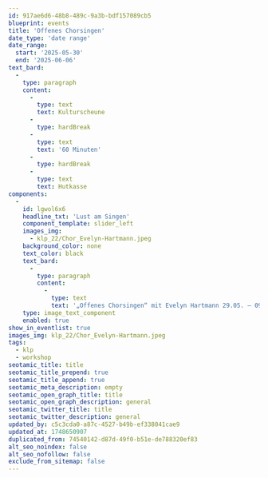 ```yaml
---
id: 917ae6d6-48b8-489c-9a3b-bdf157089cb5
blueprint: events
title: 'Offenes Chorsingen'
date_type: 'date range'
date_range:
  start: '2025-05-30'
  end: '2025-06-06'
text_bard:
  -
    type: paragraph
    content:
      -
        type: text
        text: Kulturscheune
      -
        type: hardBreak
      -
        type: text
        text: '60 Minuten'
      -
        type: hardBreak
      -
        type: text
        text: Hutkasse
components:
  -
    id: lgwol6x6
    headline_txt: 'Lust am Singen'
    component_template: slider_left
    images_img:
      - klp_22/Chor_Evelyn-Hartmann.jpeg
    background_color: none
    text_color: black
    text_bard:
      -
        type: paragraph
        content:
          -
            type: text
            text: '„Offenes Chorsingen“ mit Evelyn Hartmann 29.05. – 09.06.jeweils von 14.00 - 15.00 Uhr (außer Fr 06.06.) keine Voraussetzungen erforderlich, ausser der Lust am gemeinsamen Singen.'
    type: image_text_component
    enabled: true
show_in_eventlist: true
images_img: klp_22/Chor_Evelyn-Hartmann.jpeg
tags:
  - klp
  - workshop
seotamic_title: title
seotamic_title_prepend: true
seotamic_title_append: true
seotamic_meta_description: empty
seotamic_open_graph_title: title
seotamic_open_graph_description: general
seotamic_twitter_title: title
seotamic_twitter_description: general
updated_by: c5c3cda0-a87c-4527-b49b-ef338041cae9
updated_at: 1748650907
duplicated_from: 74540142-d87d-49f0-b51e-de788320ef83
alt_seo_noindex: false
alt_seo_nofollow: false
exclude_from_sitemap: false
---
```

